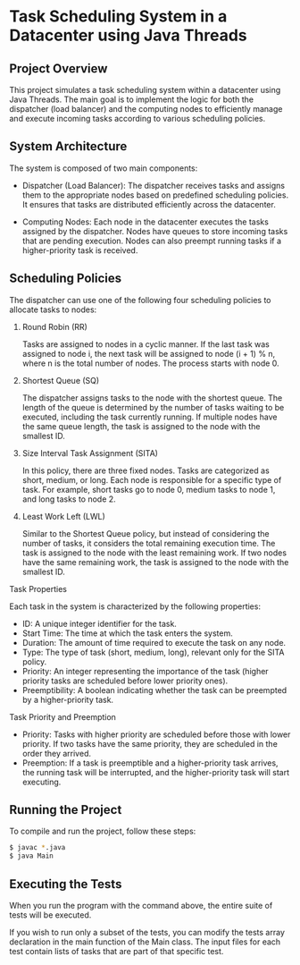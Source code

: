 # Task Scheduling System in a Datacenter using Java Threads
## Project Overview

This project simulates a task scheduling system within a datacenter using Java Threads. The main goal is to implement the logic for both the dispatcher (load balancer) and the computing nodes to efficiently manage and execute incoming tasks according to various scheduling policies.
## System Architecture

The system is composed of two main components:

- Dispatcher (Load Balancer): The dispatcher receives tasks and assigns them to the appropriate nodes based on predefined scheduling policies. It ensures that tasks are distributed efficiently across the datacenter.

- Computing Nodes: Each node in the datacenter executes the tasks assigned by the dispatcher. Nodes have queues to store incoming tasks that are pending execution. Nodes can also preempt running tasks if a higher-priority task is received.

## Scheduling Policies

The dispatcher can use one of the following four scheduling policies to allocate tasks to nodes:
1. Round Robin (RR)

    Tasks are assigned to nodes in a cyclic manner. If the last task was assigned to node i, the next task will be assigned to node (i + 1) % n, where n is the total number of nodes. The process starts with node 0.

2. Shortest Queue (SQ)

    The dispatcher assigns tasks to the node with the shortest queue. The length of the queue is determined by the number of tasks waiting to be executed, including the task currently running. If multiple nodes have the same queue length, the task is assigned to the node with the smallest ID.

3. Size Interval Task Assignment (SITA)

    In this policy, there are three fixed nodes. Tasks are categorized as short, medium, or long. Each node is responsible for a specific type of task. For example, short tasks go to node 0, medium tasks to node 1, and long tasks to node 2.

4. Least Work Left (LWL)

    Similar to the Shortest Queue policy, but instead of considering the number of tasks, it considers the total remaining execution time. The task is assigned to the node with the least remaining work. If two nodes have the same remaining work, the task is assigned to the node with the smallest ID.

Task Properties

Each task in the system is characterized by the following properties:

  - ID: A unique integer identifier for the task.
- Start Time: The time at which the task enters the system.
 -  Duration: The amount of time required to execute the task on any node.
- Type: The type of task (short, medium, long), relevant only for the SITA policy.
- Priority: An integer representing the importance of the task (higher priority tasks are scheduled before lower priority ones).
 - Preemptibility: A boolean indicating whether the task can be preempted by a higher-priority task.

Task Priority and Preemption

  - Priority: Tasks with higher priority are scheduled before those with lower priority. If two tasks have the same priority, they are scheduled in the order they arrived.
- Preemption: If a task is preemptible and a higher-priority task arrives, the running task will be interrupted, and the higher-priority task will start executing.

## Running the Project

To compile and run the project, follow these steps:

```bash
$ javac *.java
$ java Main
```

## Executing the Tests

When you run the program with the command above, the entire suite of tests will be executed.

If you wish to run only a subset of the tests, you can modify the tests array declaration in the main function of the Main class. The input files for each test contain lists of tasks that are part of that specific test.
